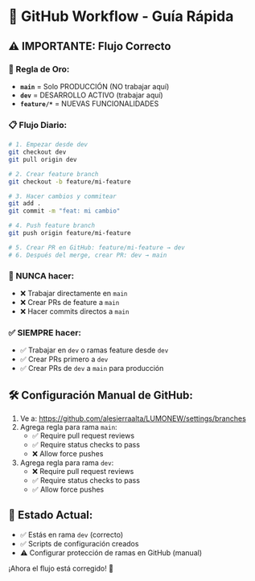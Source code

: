 # 🚀 GitHub Workflow - Guía Rápida

## ⚠️ IMPORTANTE: Flujo Correcto

### 🎯 Regla de Oro:
- **`main`** = Solo PRODUCCIÓN (NO trabajar aquí)
- **`dev`** = DESARROLLO ACTIVO (trabajar aquí)
- **`feature/*`** = NUEVAS FUNCIONALIDADES

### 📋 Flujo Diario:

```bash
# 1. Empezar desde dev
git checkout dev
git pull origin dev

# 2. Crear feature branch
git checkout -b feature/mi-feature

# 3. Hacer cambios y commitear
git add .
git commit -m "feat: mi cambio"

# 4. Push feature branch
git push origin feature/mi-feature

# 5. Crear PR en GitHub: feature/mi-feature → dev
# 6. Después del merge, crear PR: dev → main
```

### 🚫 NUNCA hacer:
- ❌ Trabajar directamente en `main`
- ❌ Crear PRs de feature a `main`
- ❌ Hacer commits directos a `main`

### ✅ SIEMPRE hacer:
- ✅ Trabajar en `dev` o ramas feature desde `dev`
- ✅ Crear PRs primero a `dev`
- ✅ Crear PRs de `dev` a `main` para producción

## 🛠️ Configuración Manual de GitHub:

1. Ve a: https://github.com/alesierraalta/LUMONEW/settings/branches
2. Agrega regla para rama `main`:
   - ✅ Require pull request reviews
   - ✅ Require status checks to pass
   - ❌ Allow force pushes
3. Agrega regla para rama `dev`:
   - ❌ Require pull request reviews
   - ✅ Require status checks to pass
   - ✅ Allow force pushes

## 🎯 Estado Actual:
- ✅ Estás en rama `dev` (correcto)
- ✅ Scripts de configuración creados
- ⚠️ Configurar protección de ramas en GitHub (manual)

¡Ahora el flujo está corregido! 🎉